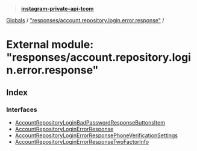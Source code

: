 > **[instagram-private-api-tcom](../README.md)**

[Globals](../README.md) / ["responses/account.repository.login.error.response"](_responses_account_repository_login_error_response_.md) /

# External module: "responses/account.repository.login.error.response"

## Index

### Interfaces

* [AccountRepositoryLoginBadPasswordResponseButtonsItem](../interfaces/_responses_account_repository_login_error_response_.accountrepositoryloginbadpasswordresponsebuttonsitem.md)
* [AccountRepositoryLoginErrorResponse](../interfaces/_responses_account_repository_login_error_response_.accountrepositoryloginerrorresponse.md)
* [AccountRepositoryLoginErrorResponsePhoneVerificationSettings](../interfaces/_responses_account_repository_login_error_response_.accountrepositoryloginerrorresponsephoneverificationsettings.md)
* [AccountRepositoryLoginErrorResponseTwoFactorInfo](../interfaces/_responses_account_repository_login_error_response_.accountrepositoryloginerrorresponsetwofactorinfo.md)